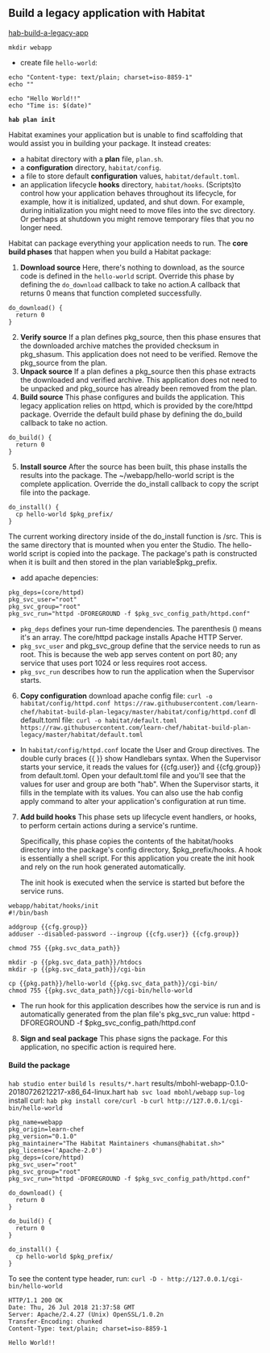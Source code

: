 ## Build a legacy application with Habitat 
[hab-build-a-legacy-app](https://learn.chef.io/modules/hab-build-a-legacy-app#/habitat-build)

`mkdir webapp`
- create file `hello-world`:
```
echo "Content-type: text/plain; charset=iso-8859-1"
echo ""

echo "Hello World!!"
echo "Time is: $(date)"
```
**`hab plan init`**

Habitat examines your application but is unable to find scaffolding that would assist you in building your package. It instead creates:

* a habitat directory with a **plan** file, `plan.sh`.
* a **configuration** directory, `habitat/config`.
* a file to store default **configuration** values, `habitat/default.toml`.
* an application lifecycle **hooks** directory, `habitat/hooks`. (Scripts)to control how your application behaves throughout its lifecycle, for example, how it is initialized, updated, and shut down. For example, during initialization you might need to move files into the svc directory. Or perhaps at shutdown you might remove temporary files that you no longer need.

Habitat can package everything your application needs to run. 
The **core build phases** that happen when you build a Habitat package:

1. **Download source**
    Here, there's nothing to download, as the source code is defined in the `hello-world` script. Override this phase by defining the `do_download` callback to take no action.A callback that returns 0 means that function completed successfully.

```
do_download() {
  return 0
}
```

2. **Verify source**
    If a plan defines pkg_source, then this phase ensures that the downloaded archive matches the provided checksum in pkg_shasum. This application does not need to be verified. Remove the pkg_source from the plan.
3. **Unpack source**
    If a plan defines a pkg_source then this phase extracts the downloaded and verified archive. This application does not need to be unpacked and pkg_source has already been removed from the plan.
4. **Build source**
    This phase configures and builds the application. This legacy application relies on httpd, which is provided by the core/httpd package. Override the default build phase by defining the do_build callback to take no action.
```
do_build() {
  return 0
}
```
5. **Install source**
    After the source has been built, this phase installs the results into the package. The ~/webapp/hello-world script is the complete application. Override the do_install callback to copy the script file into the package.


```
do_install() {
  cp hello-world $pkg_prefix/
}
```
The current working directory inside of the do_install function is /src. This is the same directory that is mounted when you enter the Studio. The hello-world script is copied into the package. The package's path is constructed when it is built and then stored in the plan variable$pkg_prefix.

* add apache depencies:
```
pkg_deps=(core/httpd)
pkg_svc_user="root"
pkg_svc_group="root"
pkg_svc_run="httpd -DFOREGROUND -f $pkg_svc_config_path/httpd.conf"
```
- `pkg_deps` defines your run-time dependencies. The parenthesis () means it's an array. The core/httpd package installs Apache HTTP Server.
- `pkg_svc_user` and pkg_svc_group define that the service needs to run as root. This is because the web app serves content on port 80; any service that uses port 1024 or less requires root access.
- `pkg_svc_run` describes how to run the application when the Supervisor starts.
6. **Copy configuration**
download apache config file: `curl -o habitat/config/httpd.conf https://raw.githubusercontent.com/learn-chef/habitat-build-plan-legacy/master/habitat/config/httpd.conf`
dl default.toml file: `curl -o habitat/default.toml https://raw.githubusercontent.com/learn-chef/habitat-build-plan-legacy/master/habitat/default.toml`

* In `habitat/config/httpd.conf` locate the User and Group directives. The double curly braces {{ }} show Handlebars syntax. When the Supervisor starts your service, it reads the values for {{cfg.user}} and {{cfg.group}} from default.toml. Open your default.toml file and you'll see that the values for user and group are both "hab". When the Supervisor starts, it fills in the template with its values. You can also use the hab config apply command to alter your application's configuration at run time. 

7. **Add build hooks**
    This phase sets up lifecycle event handlers, or hooks, to perform certain actions during a service's runtime.

    Specifically, this phase copies the contents of the habitat/hooks directory into the package's config directory, $pkg_prefix/hooks. A hook is essentially a shell script. For this application you create the init hook and rely on the run hook generated automatically.

    The init hook is executed when the service is started but before the service runs.

```
webapp/habitat/hooks/init
#!/bin/bash

addgroup {{cfg.group}}
adduser --disabled-password --ingroup {{cfg.user}} {{cfg.group}}

chmod 755 {{pkg.svc_data_path}}

mkdir -p {{pkg.svc_data_path}}/htdocs
mkdir -p {{pkg.svc_data_path}}/cgi-bin

cp {{pkg.path}}/hello-world {{pkg.svc_data_path}}/cgi-bin/
chmod 755 {{pkg.svc_data_path}}/cgi-bin/hello-world
```
* The run hook for this application describes how the service is run and is automatically generated from the plan file's pkg_svc_run value: httpd -DFOREGROUND -f $pkg_svc_config_path/httpd.conf

8. **Sign and seal package**
This phase signs the package. For this application, no specific action is required here.

#### Build the package
`hab studio enter`
`build`
`ls results/*.hart`
    results/mbohl-webapp-0.1.0-20180726212217-x86_64-linux.hart
`hab svc load mbohl/webapp`
`sup-log`
install curl: `hab pkg install core/curl -b`
`curl http://127.0.0.1/cgi-bin/hello-world`

```
pkg_name=webapp
pkg_origin=learn-chef
pkg_version="0.1.0"
pkg_maintainer="The Habitat Maintainers <humans@habitat.sh>"
pkg_license=('Apache-2.0')
pkg_deps=(core/httpd)
pkg_svc_user="root"
pkg_svc_group="root"
pkg_svc_run="httpd -DFOREGROUND -f $pkg_svc_config_path/httpd.conf"

do_download() {
  return 0
}

do_build() {
  return 0
}

do_install() {
  cp hello-world $pkg_prefix/
}
```
To see the content type header, run:
`curl -D - http://127.0.0.1/cgi-bin/hello-world`
```
HTTP/1.1 200 OK
Date: Thu, 26 Jul 2018 21:37:58 GMT
Server: Apache/2.4.27 (Unix) OpenSSL/1.0.2n
Transfer-Encoding: chunked
Content-Type: text/plain; charset=iso-8859-1

Hello World!!
```
